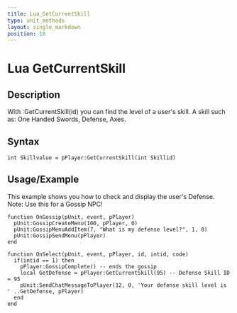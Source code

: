 ```yaml
---
title: Lua_GetCurrentSkill
type: unit_methods
layout: single_markdown
position: 10
---
```


# Lua GetCurrentSkill

## Description

With :GetCurrentSkill(id) you can find the level of a user's skill. A skill such as: One Handed Swords, Defense, Axes.

## Syntax

```
int Skillvalue = pPlayer:GetCurrentSkill(int Skillid)
```

## Usage/Example

This example shows you how to check and display the user's Defense. Note: Use this for a Gossip NPC!

```
function OnGossip(pUnit, event, pPlayer)
  pUnit:GossipCreateMenu(100, pPlayer, 0)
  pUnit:GossipMenuAddItem(7, "What is my defense level?", 1, 0)
  pUnit:GossipSendMenu(pPlayer)
end

function OnSelect(pUnit, event, pPlayer, id, intid, code)
  if(intid == 1) then
    pPlayer:GossipComplete() -- ends the gossip
    local GetDefense = pPlayer:GetCurrentSkill(95) -- Defense Skill ID = 95
    pUnit:SendChatMessageToPlayer(12, 0, 'Your defense skill level is ' ..GetDefense, pPlayer)
  end
end
```